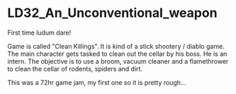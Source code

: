 # LD32_An_Unconventional_weapon
First time ludum dare!

Game is called "Clean Killings". It is kind of a stick shootery / diablo game. 
The main character gets tasked to clean out the cellar by his boss. He is an intern.
The objective is to use a broom, vacuum cleaner and a flamethrower to clean the cellar of rodents, spiders and dirt.

This was a 72hr game jam, my first one so it is pretty rough...

